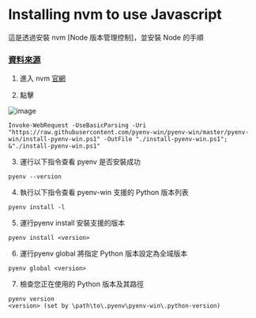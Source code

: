 # Installing nvm to use Javascript

這是透過安裝 nvm [Node 版本管理控制]，並安裝 Node 的手順

<h3 ><a href="https://github.com/coreybutler/nvm-windows" target="_blank">資料來源</a></h3>


1. 進入 nvm <a href="https://github.com/coreybutler/nvm-windows" target="_blank">官網</a>

2. 點擊

![image](https://ppt.cc/fnCXEx@.png)

```
Invoke-WebRequest -UseBasicParsing -Uri "https://raw.githubusercontent.com/pyenv-win/pyenv-win/master/pyenv-win/install-pyenv-win.ps1" -OutFile "./install-pyenv-win.ps1"; &"./install-pyenv-win.ps1"
```

3. 運行以下指令查看 pyenv 是否安裝成功
```
pyenv --version
```

4. 執行以下指令查看 pyenv-win 支援的 Python 版本列表
```
pyenv install -l
```

5. 運行pyenv install <version>安裝支援的版本
```
pyenv install <version>
```

6. 運行pyenv global <version>將指定 Python 版本設定為全域版本
```
pyenv global <version>
```

7. 檢查您正在使用的 Python 版本及其路徑
```
pyenv version
<version> (set by \path\to\.pyenv\pyenv-win\.python-version)
```
